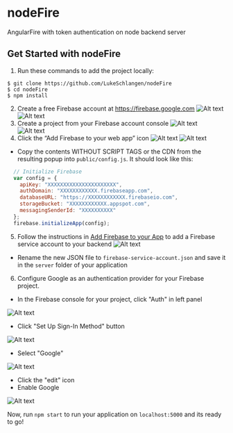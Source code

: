 # nodeFire
AngularFire with token authentication on node backend server

## Get Started with nodeFire
1. Run these commands to add the project locally:
```shell
$ git clone https://github.com/LukeSchlangen/nodeFire
$ cd nodeFire
$ npm install
```
2. Create a free Firebase account at https://firebase.google.com
![Alt text](/imgs/firebasemain.jpg?raw=true "Optional Title")
![Alt text](/imgs/click.jpg?raw=true "Optional Title")
3. Create a project from your Firebase account console
![Alt text](/imgs/createnew.jpg?raw=true "Optional Title")
![Alt text](/imgs/create2.jpg?raw=true "Optional Title")
4. Click the “Add Firebase to your web app” icon
![Alt text](/imgs/addfire.jpg?raw=true "Optional Title")
![Alt text](/imgs/script.jpg?raw=true "Optional Title")
  * Copy the contents WITHOUT SCRIPT TAGS or the CDN from the resulting popup into `public/config.js`. It should look like this:
```javascript
  // Initialize Firebase
  var config = {
    apiKey: "XXXXXXXXXXXXXXXXXXXXXX",
    authDomain: "XXXXXXXXXXXX.firebaseapp.com",
    databaseURL: "https://XXXXXXXXXXXX.firebaseio.com",
    storageBucket: "XXXXXXXXXXXX.appspot.com",
    messagingSenderId: "XXXXXXXXXX"
  };
  firebase.initializeApp(config);
```
5. Follow the instructions in [Add Firebase to your App](https://firebase.google.com/docs/server/setup#add_firebase_to_your_app) to add a Firebase service account to your backend
![Alt text](/imgs/guide1.jpg?raw=true "Optional Title")
  * Rename the new JSON file to `firebase-service-account.json` and save it in the `server` folder of your application
6. Configure Google as an authentication provider for your Firebase project.
+ In the Firebase console for your project, click "Auth" in left panel

![Alt text](/imgs/auth.jpg?raw=true "Optional Title")
+ Click "Set Up Sign-In Method" button

![Alt text](/imgs/signin.jpg?raw=true "Optional Title")
+ Select "Google"

![Alt text](/imgs/google.jpg?raw=true "Optional Title")
+ Click the "edit" icon
+ Enable Google

![Alt text](/imgs/enable.jpg?raw=true "Optional Title")

Now, run `npm start` to run your application on `localhost:5000` and its ready to go!

